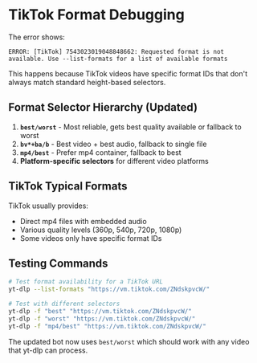# TikTok Format Debugging

The error shows:
```
ERROR: [TikTok] 7543023019048848662: Requested format is not available. Use --list-formats for a list of available formats
```

This happens because TikTok videos have specific format IDs that don't always match standard height-based selectors.

## Format Selector Hierarchy (Updated)

1. **`best/worst`** - Most reliable, gets best quality available or fallback to worst
2. **`bv*+ba/b`** - Best video + best audio, fallback to single file
3. **`mp4/best`** - Prefer mp4 container, fallback to best
4. **Platform-specific selectors** for different video platforms

## TikTok Typical Formats
TikTok usually provides:
- Direct mp4 files with embedded audio
- Various quality levels (360p, 540p, 720p, 1080p)
- Some videos only have specific format IDs

## Testing Commands

```bash
# Test format availability for a TikTok URL
yt-dlp --list-formats "https://vm.tiktok.com/ZNdskpvcW/"

# Test with different selectors
yt-dlp -f "best" "https://vm.tiktok.com/ZNdskpvcW/"
yt-dlp -f "worst" "https://vm.tiktok.com/ZNdskpvcW/"
yt-dlp -f "mp4/best" "https://vm.tiktok.com/ZNdskpvcW/"
```

The updated bot now uses `best/worst` which should work with any video that yt-dlp can process.
